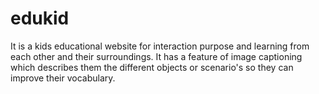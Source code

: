 # edukid
It is a kids educational website for interaction purpose and learning from each other and their surroundings. It has a feature of image captioning which describes them the different objects or scenario's so they can improve their vocabulary.
